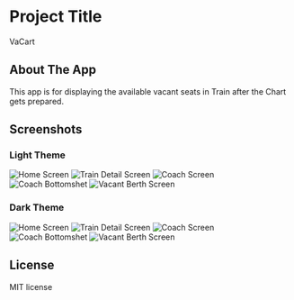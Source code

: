 # Project Title
VaCart

## About The App
This app is for displaying the available vacant seats in Train after the Chart gets prepared.

## Screenshots

### Light Theme
![Home Screen](/screenshots/home.png?raw=true "Home Screen")
![Train Detail Screen](/screenshots/traindetail.png?raw=true "Train Detail Screen")
![Coach Screen](/screenshots/coach.png?raw=true "Coach Screen")
![Coach Bottomshet](/screenshots/coachbottom.png?raw=true "Coach bottomsheet")
![Vacant Berth Screen](/screenshots/vacantberth.png?raw=true "Vacant Berth Screen")

### Dark Theme
![Home Screen](/screenshots/home_dark.png?raw=true "Home Screen")
![Train Detail Screen](/screenshots/traindetail_dark.png?raw=true "Train Detail Screen")
![Coach Screen](/screenshots/coach_dark.png?raw=true "Coach Screen")
![Coach Bottomshet](/screenshots/coachbottom_dark.png?raw=true "Coach bottomsheet")
![Vacant Berth Screen](/screenshots/vacantberth_dark.png?raw=true "Vacant Berth Screen")


## License
MIT license
